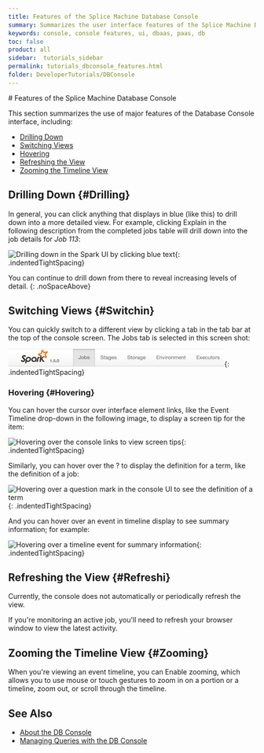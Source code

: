 ```yaml
---
title: Features of the Splice Machine Database Console
summary: Summarizes the user interface features of the Splice Machine Database Console.
keywords: console, console features, ui, dbaas, paas, db
toc: false
product: all
sidebar:  tutorials_sidebar
permalink: tutorials_dbconsole_features.html
folder: DeveloperTutorials/DBConsole
---
```

<section>
<div class="TopicContent" data-swiftype-index="true" markdown="1">
# Features of the Splice Machine Database Console

This section summarizes the use of major features of the Database
Console interface, including:

* [Drilling Down](#Drilling)
* [Switching Views](#Switchin)
* [Hovering](#Hovering)
* [Refreshing the View](#Refreshi)
* [Zooming the Timeline View](#Zooming)

## Drilling Down   {#Drilling}

In general, you can click anything that displays in blue (<span
class="ConsoleLink">like this</span>) to drill down into a more detailed
view. For example, clicking <span class="ConsoleLink">Explain</span> in
the following description from the completed jobs table will drill down
into the job details for *Job 113*:

![Drilling down in the Spark UI by clicking blue
text](images/SparkUIDrillDown.png){: .indentedTightSpacing}

You can continue to drill down from there to reveal increasing levels of
detail.
{: .noSpaceAbove}

## Switching Views   {#Switchin}

You can quickly switch to a different view by clicking a tab in the tab
bar at the top of the console screen. The <span
class="AppCommand">Jobs</span> tab is selected in this screen shot:

![Splice Database Console view tabs](images/SparkUITabs.png){:
.indentedTightSpacing}

### Hovering   {#Hovering}

You can hover the cursor over interface element links, like the <span
class="ConsoleLink">Event Timeline</span> drop-down in the following
image, to display a screen tip for the item:

![Hovering over the console links to view screen
tips](images/SparkUIHover.png){: .indentedTightSpacing}

Similarly, you can hover over the ? to display the definition for a
term, like the definition of a job:

![Hovering over a question mark in the console UI to see the definition
of a term](images/SparkUIHover2.png){: .indentedTightSpacing}

And you can hover over an event in timeline display to see summary
information; for example:

![Hovering over a timeline event for summary
information](images/SparkUITimelineHover.png){: .indentedTightSpacing}

## Refreshing the View   {#Refreshi}

Currently, the console does not automatically or periodically refresh
the view.

If you're monitoring an active job, you'll need to refresh your browser
window to view the latest activity.

## Zooming the Timeline View   {#Zooming}

When you're viewing an event timeline, you can <span
class="ConsoleLink">Enable zooming</span>, which allows you to use mouse
or touch gestures to zoom in on a portion or a timeline, zoom out, or
scroll through the timeline.

## See Also

* [About the DB Console](tutorials_dbconsole_intro.html)
* [Managing Queries with the DB Console](tutorials_dbconsole_queries.html)

</div>
</section>
